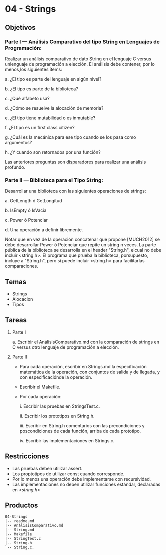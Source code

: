 # 04 - Strings

## Objetivos

### Parte I — Análisis Comparativo del tipo String en Lenguajes de Programación:

Realizar un análisis comparativo de dato String en el lenguaje C versus unlenguaje de programación a elección. El análisis debe contener, por lo menos,los siguientes ítems:

a. ¿El tipo es parte del lenguaje en algún nivel?

b. ¿El tipo es parte de la biblioteca?

c. ¿Qué alfabeto usa?

d. ¿Cómo se resuelve la alocación de memoria?

e. ¿El tipo tiene mutabilidad o es inmutable?

f. ¿El tipo es un first class citizen?

g. ¿Cuál   es   la   mecánica   para   ese   tipo   cuando   se   los   pasa   como argumentos?

h. ¿Y cuando son retornados por una función?

Las   anteriores   preguntas   son   disparadores   para   realizar   una   análisis profundo.

### Parte II — Biblioteca  para  el  Tipo  String:

Desarrollar  una  biblioteca  con  las siguientes operaciones de strings:


a. GetLength ó GetLongitud

b. IsEmpty ó IsVacía

c. Power ó Potenciar

d. Una operación a definir libremente.


Notar que en vez de la operación concatenar que propone [MUCH2012] se debe desarrollar Power ó Potenciar que repite un string n veces. La  parte  pública  de  la  biblioteca  se  desarrolla  en  el  header  "String.h",  elcual  no  debe  incluir  <string.h>.  El  programa  que  prueba  la  biblioteca,  porsupuesto, incluye a "String.h", pero sí puede incluir <string.h> para facilitarlas comparaciones.

## Temas

- Strings
- Alocacion
- Tipos

## Tareas

1. Parte I


    a. Escribir el AnálisisComparativo.md con la comparación de strings en C versus otro lenguaje de programación a elección.


2. Parte II


    - Para cada operación, escribir en Strings.md la especificación matemática de la operación, con conjuntos de salida y de llegada, y con especificaciónde la operación.
    
    - Escribir el Makefile.
    
    - Por cada operación:
    
        i. Escribir las pruebas en StringsTest.c.
        
        ii. Escribir los prototipos en String.h.
        
        iii. Escribir   en   String.h   comentarios   con   las   precondiciones   y poscondiciones de cada función, arriba de cada prototipo.
        
        iv. Escribir las implementaciones en Strings.c.


## Restricciones

- Las pruebas deben utilizar assert.
- Los proptotipos de utilizar const cuando corresponde.
- Por lo menos una operación debe implementarse con recursividad.
- Las  implementaciones  no  deben  utilizar  funciones  estándar,  declaradas  en *<string.h>*
  
## Productos

```
04-Strings
|-- readme.md
|-- AnálisisComparativo.md
|-- String.md
|-- Makefile
|-- StringTest.c
|-- String.h
`-- String.c.
```
